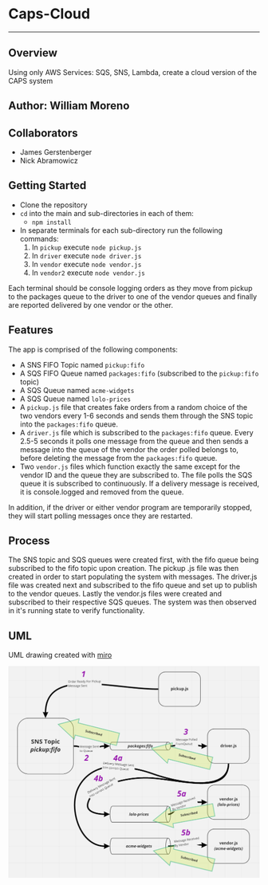 # Caps-Cloud
---

## Overview

Using only AWS Services: SQS, SNS, Lambda, create a cloud version of the CAPS system

## Author: William Moreno

## Collaborators

- James Gerstenberger
- Nick Abramowicz

## Getting Started

- Clone the repository
- `cd` into the main and sub-directories in each of them:
  - `npm install`
- In separate terminals for each sub-directory run the following commands:
  1. In `pickup` execute `node pickup.js`
  1. In `driver` execute `node driver.js`
  1. In `vendor` execute `node vendor.js`
  1. In `vendor2` execute `node vendor.js`

Each terminal should be console logging orders as they move from pickup to the packages queue to the driver to one of the vendor queues and finally are reported delivered by one vendor or the other.

## Features

The app is comprised of the following components:

- A SNS FIFO Topic named `pickup:fifo`
- A SQS FIFO Queue named `packages:fifo` (subscribed to the `pickup:fifo` topic)
- A SQS Queue named `acme-widgets`
- A SQS Queue named `lolo-prices`
- A `pickup.js` file that creates fake orders from a random choice of the two vendors every 1-6 seconds and sends them through the SNS topic into the `packages:fifo` queue.
- A `driver.js` file which is subscribed to the `packages:fifo` queue. Every 2.5-5 seconds it polls one message from the queue and then sends a message into the queue of the vendor the order polled belongs to, before deleting the message from the `packages:fifo` queue.
- Two `vendor.js` files which function exactly the same except for the vendor ID and the queue they are subscribed to. The file polls the SQS queue it is subscribed to continuously. If a delivery message is received, it is console.logged and removed from the queue.

In addition, if the driver or either vendor program are temporarily stopped, they will start polling messages once they are restarted.

## Process

The SNS topic and SQS queues were created first, with the fifo queue being subscribed to the fifo topic upon creation. The pickup .js file was then created in order to start populating the system with messages. The driver.js file was created next and subscribed to the fifo queue and set up to publish to the vendor queues. Lastly the vendor.js files were created and subscribed to their respective SQS queues. The system was then observed in it's running state to verify functionality.

## UML

UML drawing created with [miro](https://miro.com/)

![UML Diagram](./assets/caps-cloud.PNG)


